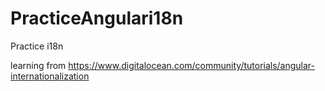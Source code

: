 # PracticeAngulari18n
Practice i18n

learning from https://www.digitalocean.com/community/tutorials/angular-internationalization
